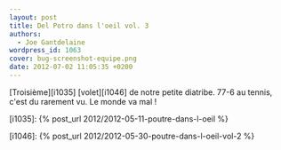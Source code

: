 ```yaml
---
layout: post
title: Del Potro dans l'oeil vol. 3
authors:
  - Joe Gantdelaine
wordpress_id: 1063
cover: bug-screenshot-equipe.png
date: 2012-07-02 11:05:35 +0200
---
```


[Troisième][i1035] [volet][i1046] de notre petite diatribe. 77-6 au tennis,
c'est du rarement vu. Le monde va mal !

[i1035]: {% post_url 2012/2012-05-11-poutre-dans-l-oeil %}

[i1046]: {% post_url 2012/2012-05-30-poutre-dans-l-oeil-vol-2 %}
